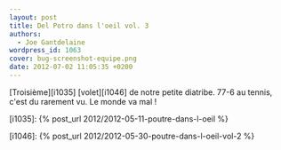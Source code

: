 ```yaml
---
layout: post
title: Del Potro dans l'oeil vol. 3
authors:
  - Joe Gantdelaine
wordpress_id: 1063
cover: bug-screenshot-equipe.png
date: 2012-07-02 11:05:35 +0200
---
```


[Troisième][i1035] [volet][i1046] de notre petite diatribe. 77-6 au tennis,
c'est du rarement vu. Le monde va mal !

[i1035]: {% post_url 2012/2012-05-11-poutre-dans-l-oeil %}

[i1046]: {% post_url 2012/2012-05-30-poutre-dans-l-oeil-vol-2 %}
